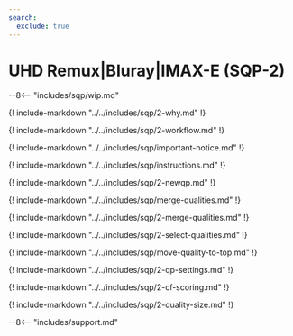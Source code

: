 ```yaml
---
search:
  exclude: true
---
```


# UHD Remux|Bluray|IMAX-E (SQP-2)

<meta name="robots" content="noindex, noarchive, nofollow" />

--8<-- "includes/sqp/wip.md"

{! include-markdown "../../includes/sqp/2-why.md" !}

{! include-markdown "../../includes/sqp/2-workflow.md" !}

{! include-markdown "../../includes/sqp/important-notice.md" !}

{! include-markdown "../../includes/sqp/instructions.md" !}

{! include-markdown "../../includes/sqp/2-newqp.md" !}

{! include-markdown "../../includes/sqp/merge-qualities.md" !}

{! include-markdown "../../includes/sqp/2-merge-qualities.md" !}

{! include-markdown "../../includes/sqp/2-select-qualities.md" !}

{! include-markdown "../../includes/sqp/move-quality-to-top.md" !}

{! include-markdown "../../includes/sqp/2-qp-settings.md" !}

{! include-markdown "../../includes/sqp/2-cf-scoring.md" !}

{! include-markdown "../../includes/sqp/2-quality-size.md" !}

--8<-- "includes/support.md"
